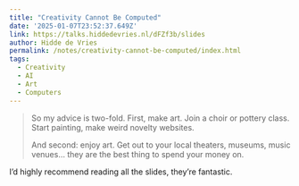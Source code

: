 ```yaml
---
title: "Creativity Cannot Be Computed"
date: '2025-01-07T23:52:37.649Z'
link: https://talks.hiddedevries.nl/dFZf3b/slides
author: Hidde de Vries
permalink: /notes/creativity-cannot-be-computed/index.html
tags:
  - Creativity
  - AI
  - Art
  - Computers
---
```


> So my advice is two-fold. First, make art. Join a choir or pottery class. Start painting, make weird novelty websites.
>
> And second: enjoy art. Get out to your local theaters, museums, music venues… they are the best thing to spend your money on.

I’d highly recommend reading all the slides, they’re fantastic.